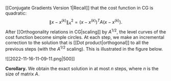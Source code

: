 [[Conjugate Gradients Version 1|Recall]] that the cost function in CG is quadratic: 
$$
\| x - x^{(k)} \|_A^2 = (x-x^{(k)})^T A (x-x^{(k)}).
$$
After [[Orthogonality relations in CG|scaling]] by $A^{1/2}$, the level curves of the cost function become simple circles. At each step, we make an incremental correction to the solution that is [[Dot product|orthogonal]] to all the previous steps (with the $A^{1/2}$ scaling). This is illustrated in the figure below.

![[2022-11-16-11-09-11.png|500]]

**Corollary.** We obtain the exact solution in at most $n$ steps, where $n$ is the size of matrix $A$.